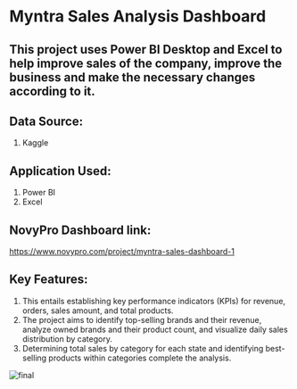 # Myntra Sales Analysis Dashboard

## This project uses Power BI Desktop and Excel to help improve sales of the company, improve the business and make the necessary changes according to it.

## Data Source:
1) Kaggle

## Application Used:
1) Power BI
2) Excel

## NovyPro Dashboard link: 
https://www.novypro.com/project/myntra-sales-dashboard-1

## Key Features:
1) This entails establishing key performance indicators (KPIs) for revenue, orders, sales amount, and total products.
2) The project aims to identify top-selling brands and their revenue, analyze owned brands and their product count, and visualize daily sales distribution by category.
3) Determining total sales by category for each state and identifying best-selling products within categories complete the analysis.

![final](https://github.com/rahulrajan-1519/Myntra_sales_analysis/assets/166474700/61fabbcf-91b9-45ad-b38f-1361bd88d28c)




